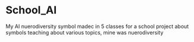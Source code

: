 # School_AI
My AI nuerodiversity symbol madec in 5 classes for a school project about symbols teaching about various topics, mine was nuerodiversity
